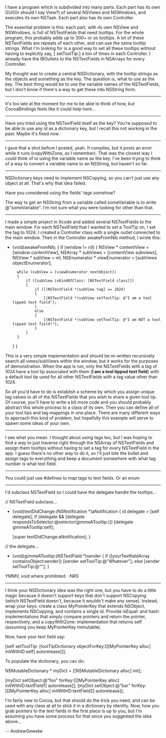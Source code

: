 I have a program which is subdivided into many parts. Each part has its own GUI(Or should I say View?) of several NSViews and NSWindows, and executes its own NSTask. Each part also has its own Controller.

The essential problem is this: each part, with its own NSView and NSWindows, is full of NSTextFields that need tooltips. For the whole program, this probably adds up to 300+ or so tooltips. A lot of these NSTextFields are repeats of each other, and can use the same tooltip strings. What I'm looking for is a good way to set all these tooltips without having to explicitly say, [<NSTextField name> setToolTip:<blah>] a ton of times in each Controller. I already have the IBOutlets to the NSTextFields in NSArrays for every Controller.

My thought was to create a central NSDictionary, with the tooltip strings as the objects and something as the key. The question is, what to use as the key. The best thing would be to use the variable names of the NSTextFields, but I don't know if there's a way to get these into NSString form.

----

It's too late at the moment for me to be able to think of how, but CocoaBindings feels like it could help here...

----

Have you tried using the NSTextField itself as the key? You're *supposed* to be able to use any id as a dictionary key, but I recall this not working in the past. Maybe it's fixed now.

----

I gave that a shot before I posted, yeah. It compiles, but it posts an error while it runs (copyWithZone, as I remember). That was the closest way I could think of to using the variable name as the key. I've been trying to think of a way to convert a variable name to an NSString, but haven't so far.

----

NSDictionary keys need to implement NSCopying, so you can't just use any object at all. That's why that idea failed.

Have you considered using the fields' tags somehow?

The way to get an NSString from a variable called     someVariable is to write     @"someVariable". I'm not sure what you were looking for other than that.

----

I made a simple project in Xcode and added several NSTextFields to the main window. For each NSTextField that I wanted to set a ToolTip on, I set the tag to 1024. I created a Controller class with a single outlet connected to the main window. Then in the Controller awakeFromNib method, I wrote this:

    
- (void)awakeFromNib;
{
    if (window != nil)
    {
        NSView * contentView = [window contentView];
        NSArray * subViews = [contentView subviews];
        NSView * subView = nil;
        NSEnumerator * viewEnumerator = [subViews objectEnumerator];
        
        while (subView = [viewEnumerator nextObject])
        {
            if ([subView isKindOfClass: [NSTextField class]])
            {
                if ([(NSTextField *)subView tag] == 1024)
                {
                    [(NSTextField *)subView setToolTip: @"I am a tool tipped text field"];
                }
                else
                {
                    [(NSTextField *)subView setToolTip: @"I am NOT a tool tipped text field!"];
                }
            }
        }
    }
}


This is a very simple implementation and should be re-written recursively search all views/subViews within the window, but it works for the purposes of demonstration. When the app is run, only the NSTextFields with a tag of 1024 have a tool tip associated with them (**I am a tool tipped text field**) with a default tool tip used for all other NSTextFields with a tag value other than 1024.

So all you'd have to do is establish a scheme by which you assign unique tag values to all of the NSTextFields that you wish to share a given tool tip. Of course, you'll have to write a bit more code and you should probably abstract this whole process to a class of its own. Then you can define all of your tool tips and tag mappings in one place. There are many different ways to approach this kind of problem, but hopefully this example will serve to spawn some ideas of your own.

----
I see what you mean. I thought about using tags too, but I was hoping to find a way to just traverse right through the NSArray of NSTextFields and assign them tooltips without having to set a tag for every NSTextField in the app. I guess there's no other way to do it, so I'll just bite the bullet and assign tags to everything and keep a document somewhere with what tag number is what text field.

----

You could just use #defines to map tags to text fields. Or an enum

----

I'd subclass NSTextField so I could have the delegate handle the tooltips...

    
// NSTextField subclass...
- (void)textDidChange:(NSNotification *)aNotification
{
id delegate = [self delegate];
    if (delegate && [delegate respondsToSelector:@selector(gimmeATooltip:)]) 
        [delegate gimmeATooltip:self];

   [super textDidChange:aNotification];
}


    
// the delegate...
- (void)gimmeATooltip:(NSTextField *)sender
{
    if ([yourTextfieldArray containsObject:sender]) [sender setToolTip:@"Whatever"];
   else [sender setToolTip:@""];
}


YMMV, void where prohibited.
-NRS

----

I think your NSDictionary idea was the right one, but you have to do a little magic because it doesn't support keys that don't support NSCopying (which NSTextField doesn't, because it wouldn't make any sense). Instead, wrap your keys: create a class MyPointerKey that extends NSObject, implements NSCopying, and contains a single id. Provide isEqual: and hash: implementations that simply compare pointers and return the pointer, respectively, and a copyWithZone: implementation that returns self (assuming you keep MyPointerKey immutable).

Now, have your text field say:

    
[self setToolTip: [toolTipDictionary objectForKey:[[[MyPointerKey alloc] initWithID:self] autorelease]]];


To populate the dictionary, you can do:

    
NSMutableDictionary * myDict = [[NSMutableDictionary alloc] init];

[myDict setObject:@"foo" forKey:[[[MyPointerKey alloc] initWithID:textField1] autorelease]];
[myDict setObject:@"bar" forKey:[[[MyPointerKey alloc] initWithID:textField2] autorelease]];


I'm fairly new to Cocoa, but that should do the trick you need, and can be used with any class at all to stick it in a dictionary by identity. Now, how you grab pointers to the text fields in the first place is up to you, but I'm assuming you have some process for that since you suggested the idea above...

-- AndrewGeweke
